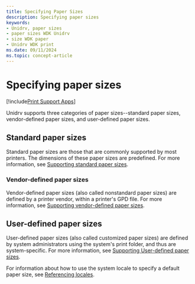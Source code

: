 ```yaml
---
title: Specifying Paper Sizes
description: Specifying paper sizes
keywords:
- Unidrv, paper sizes
- paper sizes WDK Unidrv
- size WDK paper
- Unidrv WDK print
ms.date: 09/11/2024
ms.topic: concept-article
---
```


# Specifying paper sizes

[!include[Print Support Apps](../includes/print-support-apps.md)]

Unidrv supports three categories of paper sizes--standard paper sizes, vendor-defined paper sizes, and user-defined paper sizes.

## Standard paper sizes

Standard paper sizes are those that are commonly supported by most printers. The dimensions of these paper sizes are predefined. For more information, see [Supporting standard paper sizes](supporting-standard-paper-sizes.md).

### Vendor-defined paper sizes

Vendor-defined paper sizes (also called nonstandard paper sizes) are defined by a printer vendor, within a printer's GPD file. For more information, see [Supporting vendor-defined paper sizes](supporting-vendor-defined-paper-sizes.md).

## User-defined paper sizes

User-defined paper sizes (also called customized paper sizes) are defined by system administrators using the system's print folder, and thus are system-specific. For more information, see [Supporting User-defined paper sizes](supporting-user-defined-paper-sizes.md).

For information about how to use the system locale to specify a default paper size, see [Referencing locales](referencing-locales.md).
